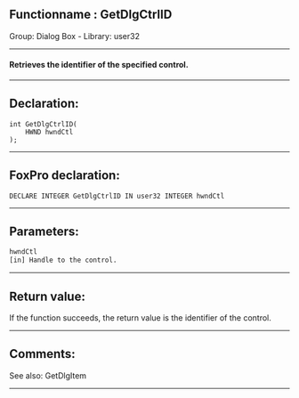 <link rel="stylesheet" type="text/css" href="../../css/win32api.css">  
<link rel="stylesheet" href="https://cdnjs.cloudflare.com/ajax/libs/font-awesome/4.7.0/css/font-awesome.min.css">

## Functionname : GetDlgCtrlID
Group: Dialog Box - Library: user32    
***  


#### Retrieves the identifier of the specified control.
***  


## Declaration:
```foxpro  
int GetDlgCtrlID(
	HWND hwndCtl
);  
```  
***  


## FoxPro declaration:
```foxpro  
DECLARE INTEGER GetDlgCtrlID IN user32 INTEGER hwndCtl  
```  
***  


## Parameters:
```txt  
hwndCtl
[in] Handle to the control.  
```  
***  


## Return value:
If the function succeeds, the return value is the identifier of the control.  
***  


## Comments:
See also: GetDlgItem   
  
***  


